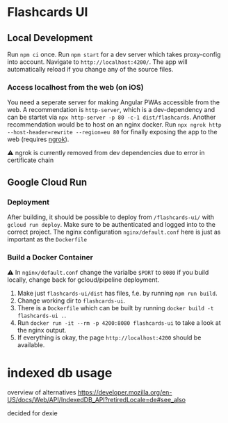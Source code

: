 # Flashcards UI

## Local Development

Run `npm ci` once. 
Run `npm start` for a dev server which takes proxy-config into account. 
Navigate to `http://localhost:4200/`. 
The app will automatically reload if you change any of the source files.

### Access localhost from the web (on iOS)

You need a seperate server for making Angular PWAs accessible from the web.
A recommendation is `http-server`, which is a dev-dependency and can be startet via `npx http-server -p 80 -c-1 dist/flashcards`.
Another recommendation would be to host on an nginx docker.
Run `npx ngrok http --host-header=rewrite --region=eu 80` for finally exposing the app to the web (requires [ngrok](https://ngrok.com)).

⚠ ngrok is currently removed from dev dependencies due to error in certificate chain

## Google Cloud Run

### Deployment

After building, it should be possible to deploy from `/flashcards-ui/` with `gcloud run deploy`.
Make sure to be authenticated and logged into to the correct project.
The nginx configuration `nginx/default.conf` here is just as important as the `Dockerfile`

### Build a Docker Container
⚠ In `nginx/default.conf` change the varialbe `$PORT` to `8080` if you build locally, change back for gcloud/pipeline deployment.

1. Make just `flashcards-ui/dist` has files, f.e. by running `npm run build`.
2. Change working dir to `flashcards-ui`.
3. There is a `Dockerfile` which can be built by running `docker build -t flashcards-ui .`.
4. Run `docker run -it --rm -p 4200:8080 flashcards-ui` to take a look at the nginx output.
5. If everything is okay, the page `http://localhost:4200` should be available.

# indexed db usage
overview of alternatives
https://developer.mozilla.org/en-US/docs/Web/API/IndexedDB_API?retiredLocale=de#see_also

decided for dexie